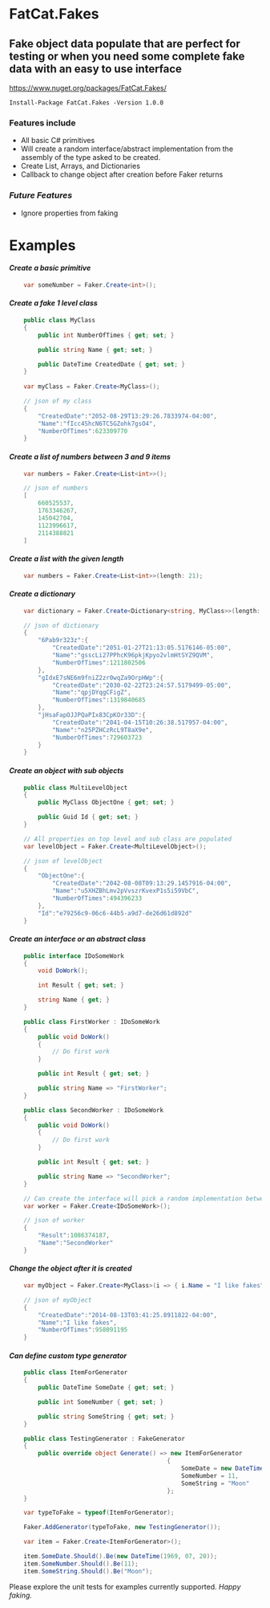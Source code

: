 # FatCat.Fakes


## **Fake object data populate that are perfect for testing or when you need some complete fake data with an easy to use interface**

https://www.nuget.org/packages/FatCat.Fakes/

```
Install-Package FatCat.Fakes -Version 1.0.0
```

###  **Features include**

* All basic C# primitives
* Will create a random interface/abstract implementation from the assembly of the type asked to be created.
* Create List, Arrays, and Dictionaries
* Callback to change object after creation before Faker returns

### *Future Features*

* Ignore properties from faking

# Examples

#### *Create a basic primitive*

```C#
    var someNumber = Faker.Create<int>();
```

#### *Create a fake 1 level class*

```C#
    public class MyClass
    {
        public int NumberOfTimes { get; set; }

        public string Name { get; set; }

        public DateTime CreatedDate { get; set; }
    }
    
    var myClass = Faker.Create<MyClass>();

    // json of my class
    {
        "CreatedDate":"2052-08-29T13:29:26.7833974-04:00",
        "Name":"fIcc4ShcN6TC5GZohk7gsO4",
        "NumberOfTimes":623309770
    }
```

#### *Create a list of numbers between 3 and 9 items*

```C#
    var numbers = Faker.Create<List<int>>();

    // json of numbers
    [
        660525537,
        1763346267,
        145042704,
        1123996617,
        2114388821
    ]
```

#### *Create a list with the given length*

```C#
    var numbers = Faker.Create<List<int>>(length: 21);
```

#### *Create a dictionary*

```C#
    var dictionary = Faker.Create<Dictionary<string, MyClass>>(length: 3);

    // json of dictionary
    {
        "6Pab9r323z":{
            "CreatedDate":"2051-01-27T21:13:05.5176146-05:00",
            "Name":"gsscLi27PPhcK96pkjKpyo2vlmHtSYZ9QVM",
            "NumberOfTimes":1211802506
        },
        "gIdxE7sNE6m9fniZ2zr0wqZa9OrpHWp":{
            "CreatedDate":"2030-02-22T23:24:57.5179499-05:00",
            "Name":"qpjDYqgCFigZ",
            "NumberOfTimes":1319840685
        },
        "jHsaFapOJJPQaPIx83CpKOr33D":{
            "CreatedDate":"2041-04-15T10:26:38.517957-04:00",
            "Name":"n25PZHCzRcL9T8aX9e",
            "NumberOfTimes":729603723
        }
    }
```

#### *Create an object with sub objects*

```C#
    public class MultiLevelObject 
    {
        public MyClass ObjectOne { get; set; }

        public Guid Id { get; set; }
    }

    // All properties on top level and sub class are populated
    var levelObject = Faker.Create<MultiLevelObject>();

    // json of levelObject
    {
        "ObjectOne":{
            "CreatedDate":"2042-08-08T09:13:29.1457916-04:00",
            "Name":"u5XHZBhLmv2pVvszrKvexP1s5i59VbC",
            "NumberOfTimes":494396233
        },
        "Id":"e79256c9-06c6-44b5-a9d7-de26d61d892d"
    }
```

#### *Create an interface or an abstract class*

```C#
    public interface IDoSomeWork 
    {
        void DoWork();

        int Result { get; set; }

        string Name { get; }
    }

    public class FirstWorker : IDoSomeWork
    {
        public void DoWork() 
        {
            // Do first work
        }

        public int Result { get; set; }

        public string Name => "FirstWorker";
    }

    public class SecondWorker : IDoSomeWork
    {
        public void DoWork() 
        {
            // Do first work
        }

        public int Result { get; set; }

        public string Name => "SecondWorker";
    }

    // Can create the interface will pick a random implementation between FirstWorker and SecondWorker
    var worker = Faker.Create<IDoSomeWork>();

    // json of worker
    {
        "Result":1086374187,
        "Name":"SecondWorker"
    }
```

#### *Change the object after it is created*

```C#
    var myObject = Faker.Create<MyClass>(i => { i.Name = "I like fakes"; });

    // json of myObject
    {
        "CreatedDate":"2014-08-13T03:41:25.8911822-04:00",
        "Name":"I like fakes",
        "NumberOfTimes":958091195
    }
```

#### *Can define custom type generator*

```C#
    public class ItemForGenerator
    {
        public DateTime SomeDate { get; set; }

        public int SomeNumber { get; set; }

        public string SomeString { get; set; }
    }

    public class TestingGenerator : FakeGenerator
    {
        public override object Generate() => new ItemForGenerator
                                            {
                                                SomeDate = new DateTime(1969, 07, 20),
                                                SomeNumber = 11,
                                                SomeString = "Moon"
                                            };
    }

    var typeToFake = typeof(ItemForGenerator);

    Faker.AddGenerator(typeToFake, new TestingGenerator());

    var item = Faker.Create<ItemForGenerator>();

    item.SomeDate.Should().Be(new DateTime(1969, 07, 20));
    item.SomeNumber.Should().Be(11);
    item.SomeString.Should().Be("Moon");
```

Please explore the unit tests for examples currently supported.  *Happy faking.*